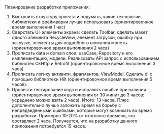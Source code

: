 Планирование разработки приложения:
1) Выстроить структуру проекта и подумать, какие технологии, библиотеки и фреймворки лучше использовать (ориентировочное время выполнения 1 час)
2) Сверстать UI-элементы экрана: сделать Toolbar, сделать макет одного элемента RecycleView, элемент загрузки, ошибку при загрузке, элементы для подробного описания монеты (ориентировочное время выполнения 2 часа)
3) Прописать data и domain слои: useCase, Repository и его имплементацию, модели. Реализовать API запрос с использованием библиотек OkHttp и Retrofit (ориентировочное время выполнения 3 часа).
4) Прописать логику активити, фрагментов, ViewModel. Сделать di с помощью библиотеки Hilt (ориентировочное время выполнения 5 часов).
5) Провести тестирование кода и исправить ошибки при наличии (ориентировочное время выполнения от 30 минут до 3 часов: усреднено можно взять 2 часа).
Итого: 13 часов. Плюс дополнительно лучше заложить время на борьбу с непредвиденными ошибками, которые могут возникать во время разработки. Примерно 10-20% от итогового времени, что составляет 2 часа. Получается, что на разработку данного приложения потребуется 15 часов.
